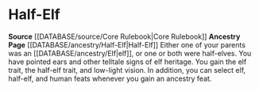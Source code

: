 ﻿---
id: '26'
name: Half-Elf
source: '[[DATABASE/source/Core Rulebook|Core Rulebook]]'

---
# Half-Elf

**Source** [[DATABASE/source/Core Rulebook|Core Rulebook]] 
**Ancestry Page** [[DATABASE/ancestry/Half-Elf|Half-Elf]]
Either one of your parents was an [[DATABASE/ancestry/Elf|elf]], or one or both were half-elves. You have pointed ears and other telltale signs of elf heritage. You gain the elf trait, the half-elf trait, and low-light vision. In addition, you can select elf, half-elf, and human feats whenever you gain an ancestry feat.